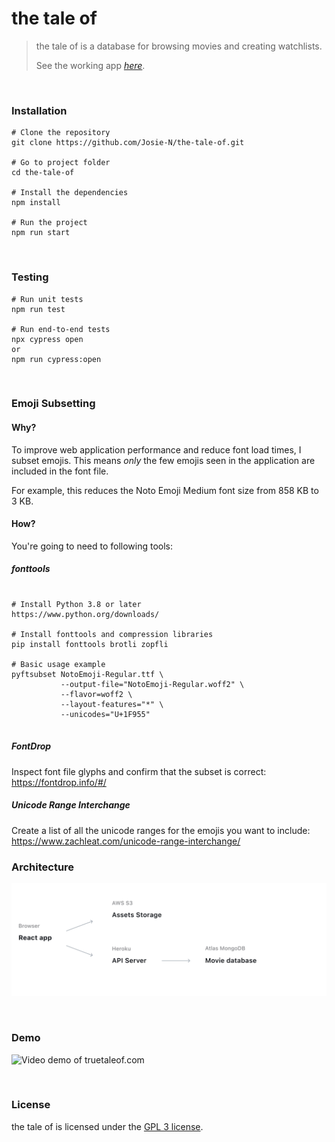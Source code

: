 ######
# the tale of

> the tale of is a database for browsing movies and creating watchlists.
>
> See the working app [*here*](https://truetaleof.com).
<p>&nbsp;</p>


### Installation

```
# Clone the repository
git clone https://github.com/Josie-N/the-tale-of.git

# Go to project folder
cd the-tale-of

# Install the dependencies
npm install

# Run the project
npm run start
```
<p>&nbsp;</p>


### Testing
```
# Run unit tests
npm run test

# Run end-to-end tests
npx cypress open
or
npm run cypress:open
```
<p>&nbsp;</p>

### Emoji Subsetting

#### Why?
To improve web application performance and reduce font load times, I subset emojis.
This means *only* the few emojis seen in the application are included in the font file.
 
For example, this reduces the Noto Emoji Medium font size from 858 KB to 3 KB.

#### How?
You're going to need to following tools:

##### fonttools

```

# Install Python 3.8 or later
https://www.python.org/downloads/

# Install fonttools and compression libraries
pip install fonttools brotli zopfli

# Basic usage example
pyftsubset NotoEmoji-Regular.ttf \
           --output-file="NotoEmoji-Regular.woff2" \
           --flavor=woff2 \
           --layout-features="*" \
           --unicodes="U+1F955"


```

##### FontDrop

Inspect font file glyphs and confirm that the subset is correct:
https://fontdrop.info/#/

##### Unicode Range Interchange

Create a list of all the unicode ranges for the emojis you want to include:
https://www.zachleat.com/unicode-range-interchange/

### Architecture
![application architecture diagram](src%2Fassets%2Fimages%2FapplicationArchitecture.svg)
<p>&nbsp;</p>

### Demo
![Video demo of truetaleof.com](https://github.com/Josie-N/the-tale-of/assets/23569001/48d33783-f4d8-4b37-8c2e-8608b88cc585)
<p>&nbsp;</p>

### License
the tale of is licensed under the [GPL 3 license](https://gist.github.com/kn9ts/cbe95340d29fc1aaeaa5dd5c059d2e60).
<p>&nbsp;</p>
